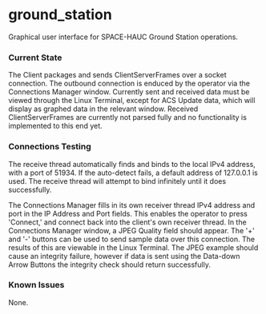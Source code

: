 # ground_station
Graphical user interface for SPACE-HAUC Ground Station operations.  
  
### Current State
The Client packages and sends ClientServerFrames over a socket connection. The outbound connection is enduced by the operator via the Connections Manager window. Currently sent and received data must be viewed through the Linux Terminal, except for ACS Update data, which will display as graphed data in the relevant window. Received ClientServerFrames are currently not parsed fully and no functionality is implemented to this end yet.  

### Connections Testing  
The receive thread automatically finds and binds to the local IPv4 address, with a port of 51934. If the auto-detect fails, a default address of 127.0.0.1 is used. The receive thread will attempt to bind infinitely until it does successfully.  
  
The Connections Manager fills in its own receiver thread IPv4 address and port in the IP Address and Port fields. This enables the operator to press 'Connect,' and connect back into the client's own receiver thread. In the Connections Manager window, a JPEG Quality field should appear. The '+' and '-' buttons can be used to send sample data over this connection. The results of this are viewable in the Linux Terminal. The JPEG example should cause an integrity failure, however if data is sent using the Data-down Arrow Buttons the integrity check should return successfully.  
  
### Known Issues
None.